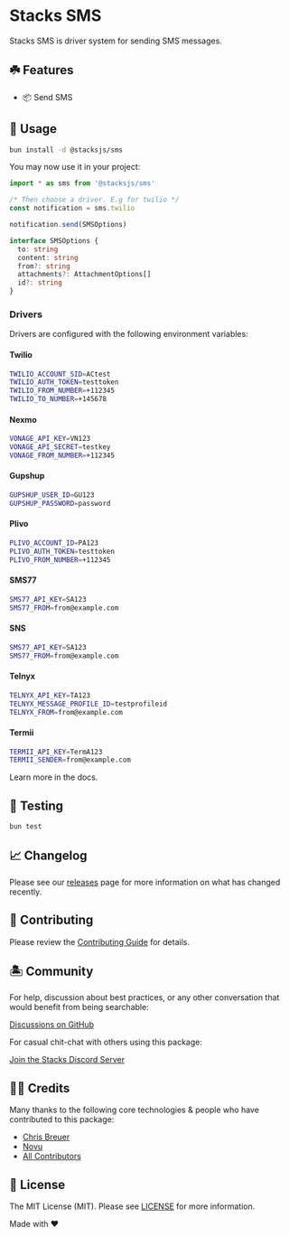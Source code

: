# Stacks SMS

Stacks SMS is driver system for sending SMS messages.

## ☘️ Features

- 📦 Send SMS

## 🤖 Usage

```bash
bun install -d @stacksjs/sms
```

You may now use it in your project:

```ts
import * as sms from '@stacksjs/sms'

/* Then choose a driver. E.g for twilio */
const notification = sms.twilio

notification.send(SMSOptions)

interface SMSOptions {
  to: string
  content: string
  from?: string
  attachments?: AttachmentOptions[]
  id?: string
}
```

### Drivers

Drivers are configured with the following environment variables:

#### Twilio

```bash
TWILIO_ACCOUNT_SID=ACtest
TWILIO_AUTH_TOKEN=testtoken
TWILIO_FROM_NUMBER=+112345
TWILIO_TO_NUMBER=+145678
```

#### Nexmo

```bash
VONAGE_API_KEY=VN123
VONAGE_API_SECRET=testkey
VONAGE_FROM_NUMBER=+112345
```

#### Gupshup

```bash
GUPSHUP_USER_ID=GU123
GUPSHUP_PASSWORD=password
```

#### Plivo

```bash
PLIVO_ACCOUNT_ID=PA123
PLIVO_AUTH_TOKEN=testtoken
PLIVO_FROM_NUMBER=+112345
```

#### SMS77

```bash
SMS77_API_KEY=SA123
SMS77_FROM=from@example.com
```

#### SNS

```bash
SMS77_API_KEY=SA123
SMS77_FROM=from@example.com
```

#### Telnyx

```bash
TELNYX_API_KEY=TA123
TELNYX_MESSAGE_PROFILE_ID=testprofileid
TELNYX_FROM=from@example.com
```

#### Termii

```bash
TERMII_API_KEY=TermA123
TERMII_SENDER=from@example.com
```

Learn more in the docs.

## 🧪 Testing

```bash
bun test
```

## 📈 Changelog

Please see our [releases](https://github.com/stacksjs/stacks/releases) page for more information on what has changed recently.

## 🚜 Contributing

Please review the [Contributing Guide](https://github.com/stacksjs/contributing) for details.

## 🏝 Community

For help, discussion about best practices, or any other conversation that would benefit from being searchable:

[Discussions on GitHub](https://github.com/stacksjs/stacks/discussions)

For casual chit-chat with others using this package:

[Join the Stacks Discord Server](https://discord.gg/stacksjs)

## 🙏🏼 Credits

Many thanks to the following core technologies & people who have contributed to this package:

- [Chris Breuer](https://github.com/chrisbbreuer)
- [Novu](https://novu.co/)
- [All Contributors](../../contributors)

## 📄 License

The MIT License (MIT). Please see [LICENSE](https://github.com/stacksjs/stacks/tree/main/LICENSE.md) for more information.

Made with ❤️
